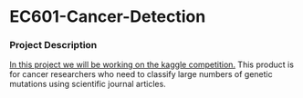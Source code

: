 # EC601-Cancer-Detection

### Project Description

[In this project we will be working on the kaggle competition.](https://www.kaggle.com/c/msk-redefining-cancer-treatment "https://www.kaggle.com/c/msk-redefining-cancer-treatment")
This product is for cancer researchers who need to classify large numbers of genetic mutations using scientific journal articles. 
